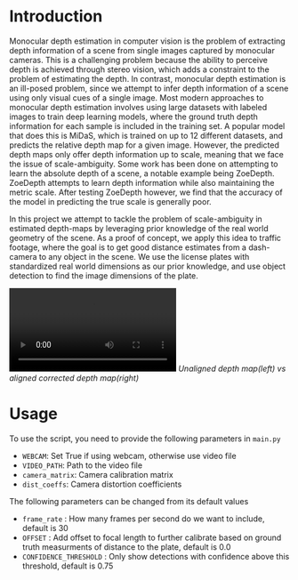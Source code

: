 # Introduction
Monocular depth estimation in computer vision is the problem of extracting depth information of a scene from single images captured by monocular cameras.
This is a challenging problem because the ability to perceive depth is achieved through stereo vision, which adds a constraint to the problem of estimating the depth.
In contrast, monocular depth estimation is an ill-posed problem, since we attempt to infer depth information of a scene using only visual cues of a single image.
Most modern approaches to monocular depth estimation involves using large datasets with labeled images to train deep learning models, where the ground truth depth information for each sample is included in the training set.
A popular model that does this is MiDaS, which is trained on up to 12 different datasets, and predicts the relative depth map for a given image.
However, the predicted depth maps only offer depth information up to scale, meaning that we face the issue of scale-ambiguity.
Some work has been done on attempting to learn the absolute depth of a scene, a notable example being ZoeDepth.
ZoeDepth attempts to learn depth information while also maintaining the metric scale.
After testing ZoeDepth however, we find that the accuracy of the model in predicting the true scale is generally poor.

In this project we attempt to tackle the problem of scale-ambiguity in estimated depth-maps by leveraging prior knowledge of the real world geometry of the scene.
As a proof of concept, we apply this idea to traffic footage, where the goal is to get good distance estimates from a dash-camera to any object in the scene.
We use the license plates with standardized real world dimensions as our prior knowledge, and use object detection to find the image dimensions of the plate.

![Runtime example](src/runtime_out/person_detection.webm)
*Unaligned depth map(left) vs aligned corrected depth map(right)*

# Usage
To use the script, you need to provide the following parameters in `main.py`

- `WEBCAM`: Set True if using webcam, otherwise use video file
- `VIDEO_PATH`: Path to the video file
- `camera_matrix`: Camera calibration matrix
- `dist_coeffs`: Camera distortion coefficients

The following parameters can be changed from its default values

- `frame_rate` : How many frames per second do we want to include, default is 30
- `OFFSET` : Add offset to focal length to further calibrate based on ground truth measurments of distance to the plate, default is 0.0
- `CONFIDENCE_THRESHOLD` : Only show detections with confidence above this threshold, default is 0.75

